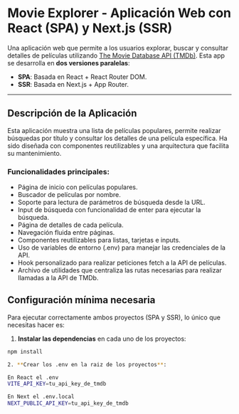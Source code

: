 # Movie Explorer - Aplicación Web con React (SPA) y Next.js (SSR)

Una aplicación web que permite a los usuarios explorar, buscar y consultar detalles de películas utilizando [The Movie Database API (TMDb)](https://www.themoviedb.org/). Esta app se desarrolla en **dos versiones paralelas**:

- **SPA**: Basada en React + React Router DOM.
- **SSR**: Basada en Next.js + App Router.

---

## Descripción de la Aplicación

Esta aplicación muestra una lista de películas populares, permite realizar búsquedas por título y consultar los detalles de una película específica. Ha sido diseñada con componentes reutilizables y una arquitectura que facilita su mantenimiento.

### Funcionalidades principales:

- Página de inicio con películas populares.
- Buscador de películas por nombre.
- Soporte para lectura de parámetros de búsqueda desde la URL.
- Input de búsqueda con funcionalidad de enter para ejecutar la búsqueda.
- Página de detalles de cada película.
- Navegación fluida entre páginas.
- Componentes reutilizables para listas, tarjetas e inputs.
- Uso de variables de entorno (.env) para manejar las credenciales de la API.
- Hook personalizado para realizar peticiones fetch a la API de películas.
- Archivo de utilidades que centraliza las rutas necesarias para realizar llamadas a la API de TMDb.

## Configuración mínima necesaria

Para ejecutar correctamente ambos proyectos (SPA y SSR), lo único que necesitas hacer es:

1. **Instalar las dependencias** en cada uno de los proyectos:

```bash
npm install

2. **Crear los .env en la raiz de los proyectos**:

En React el .env
VITE_API_KEY=tu_api_key_de_tmdb

En Next el .env.local
NEXT_PUBLIC_API_KEY=tu_api_key_de_tmdb
